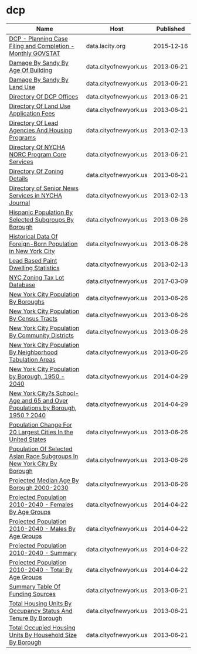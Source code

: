 # dcp

Name | Host | Published
---- | ---- | ---------
[DCP - Planning Case Filing and Completion - Monthly GOVSTAT](../datasets/x7fn-uidm.md) | data.lacity.org | 2015&#x2011;12&#x2011;16
[Damage By Sandy By Age Of Building](../datasets/mgjt-zuui.md) | data.cityofnewyork.us | 2013&#x2011;06&#x2011;21
[Damage By Sandy By Land Use](../datasets/tgvi-w9ww.md) | data.cityofnewyork.us | 2013&#x2011;06&#x2011;21
[Directory Of DCP Offices](../datasets/w449-f4d7.md) | data.cityofnewyork.us | 2013&#x2011;06&#x2011;21
[Directory Of Land Use Application Fees](../datasets/fdx7-6jsr.md) | data.cityofnewyork.us | 2013&#x2011;06&#x2011;21
[Directory Of Lead Agencies And Housing Programs](../datasets/b3qc-c6fh.md) | data.cityofnewyork.us | 2013&#x2011;02&#x2011;13
[Directory Of NYCHA NORC Program Core Services](../datasets/39pe-uzy3.md) | data.cityofnewyork.us | 2013&#x2011;06&#x2011;21
[Directory Of Zoning Details](../datasets/fbsa-93dh.md) | data.cityofnewyork.us | 2013&#x2011;06&#x2011;21
[Directory of Senior News Services in NYCHA Journal](../datasets/hfac-j85r.md) | data.cityofnewyork.us | 2013&#x2011;02&#x2011;13
[Hispanic Population By Selected Subgroups By Borough](../datasets/w9du-8cu6.md) | data.cityofnewyork.us | 2013&#x2011;06&#x2011;26
[Historical Data Of Foreign-Born Population in New York City](../datasets/8qru-nyj8.md) | data.cityofnewyork.us | 2013&#x2011;06&#x2011;26
[Lead Based Paint Dwelling Statistics](../datasets/azyf-k3d6.md) | data.cityofnewyork.us | 2013&#x2011;02&#x2011;13
[NYC Zoning Tax Lot Database](../datasets/fdkv-4t4z.md) | data.cityofnewyork.us | 2017&#x2011;03&#x2011;09
[New York City Population By Boroughs](../datasets/9mhd-na2n.md) | data.cityofnewyork.us | 2013&#x2011;06&#x2011;26
[New York City Population By Census Tracts](../datasets/37cg-gxjd.md) | data.cityofnewyork.us | 2013&#x2011;06&#x2011;26
[New York City Population By Community Districts](../datasets/xi7c-iiu2.md) | data.cityofnewyork.us | 2013&#x2011;06&#x2011;26
[New York City Population By Neighborhood Tabulation Areas](../datasets/swpk-hqdp.md) | data.cityofnewyork.us | 2013&#x2011;06&#x2011;26
[New York City Population by Borough, 1950 - 2040](../datasets/xywu-7bv9.md) | data.cityofnewyork.us | 2014&#x2011;04&#x2011;29
[New York City?s School-Age and 65 and Over Populations by Borough, 1950 ? 2040](../datasets/xgse-vmv6.md) | data.cityofnewyork.us | 2014&#x2011;04&#x2011;29
[Population Change For 20 Largest Cities In the United States](../datasets/6u6h-px7z.md) | data.cityofnewyork.us | 2013&#x2011;06&#x2011;26
[Population Of Selected Asian Race Subgroups In New York City By Borough](../datasets/432v-a7hc.md) | data.cityofnewyork.us | 2013&#x2011;06&#x2011;26
[Projected Median Age By Borough 2000-2030](../datasets/miqs-rvtb.md) | data.cityofnewyork.us | 2013&#x2011;06&#x2011;26
[Projected Population 2010-2040 - Females By Age Groups](../datasets/xxf6-krb6.md) | data.cityofnewyork.us | 2014&#x2011;04&#x2011;22
[Projected Population 2010-2040 - Males By Age Groups](../datasets/z4hj-p6bi.md) | data.cityofnewyork.us | 2014&#x2011;04&#x2011;22
[Projected Population 2010-2040 - Summary](../datasets/ph5g-sr3v.md) | data.cityofnewyork.us | 2014&#x2011;04&#x2011;22
[Projected Population 2010-2040 - Total By Age Groups](../datasets/97pn-acdf.md) | data.cityofnewyork.us | 2014&#x2011;04&#x2011;22
[Summary Table Of Funding Sources](../datasets/i7jz-e2db.md) | data.cityofnewyork.us | 2013&#x2011;06&#x2011;21
[Total Housing Units By Occupancy Status And Tenure By Borough](../datasets/6qzy-b4x8.md) | data.cityofnewyork.us | 2013&#x2011;06&#x2011;21
[Total Occupied Housing Units By Household Size By Borough](../datasets/fmzx-suji.md) | data.cityofnewyork.us | 2013&#x2011;06&#x2011;21

